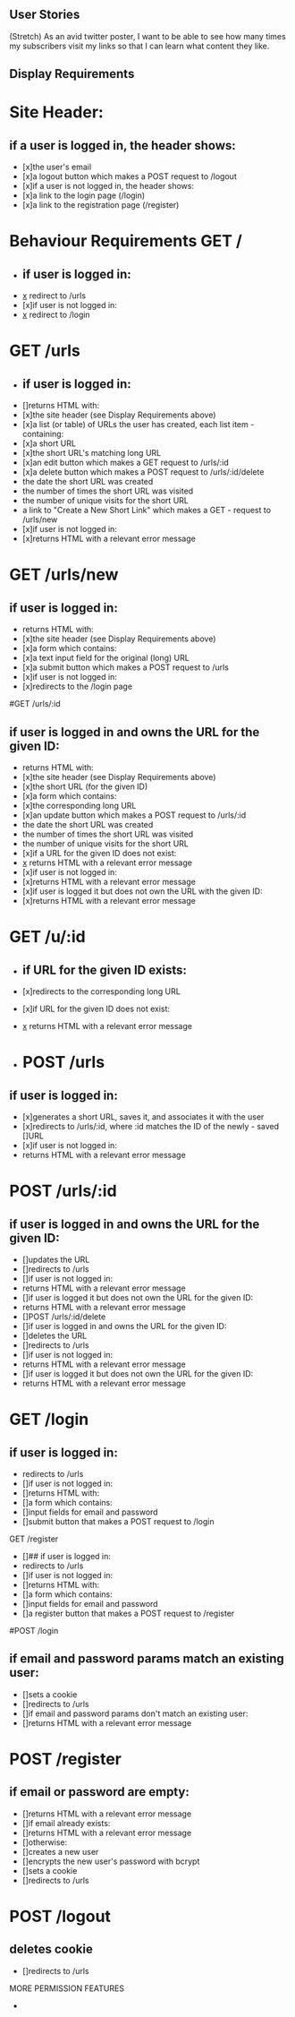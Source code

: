 ## User Stories

(Stretch) As an avid twitter poster,
I want to be able to see how many times my subscribers visit my links
so that I can learn what content they like.

## Display Requirements

# Site Header:

## if a user is logged in, the header shows:
- [x]the user's email
- [x]a logout button which makes a POST request to /logout
- [x]if a user is not logged in, the header shows:
- [x]a link to the login page (/login)
- [x]a link to the registration page (/register)

 # Behaviour Requirements GET /
 
- ## if user is logged in:
- [x](Minor) redirect to /urls
- [x]if user is not logged in:
- [x](Minor) redirect to /login


 # GET /urls
 
- ## if user is logged in:
- []returns HTML with:
- [x]the site header (see Display Requirements above)
- [x]a list (or table) of URLs the user has created, each list item - containing:
- [x]a short URL
- [x]the short URL's matching long URL
- [x]an edit button which makes a GET request to /urls/:id
- [x]a delete button which makes a POST request to /urls/:id/delete
- [](Stretch) the date the short URL was created
- [](Stretch) the number of times the short URL was visited
- [](stretch) the number of unique visits for the short URL
- [](Minor) a link to "Create a New Short Link" which makes a GET - request to /urls/new
- [x]if user is not logged in:
- [x]returns HTML with a relevant error message


 # GET /urls/new
 
 ## if user is logged in:
- returns HTML with:
- [x]the site header (see Display Requirements above)
- [x]a form which contains:
- [x]a text input field for the original (long) URL
- [x]a submit button which makes a POST request to /urls
- [x]if user is not logged in:
- [x]redirects to the /login page
 
 
 #GET /urls/:id
 
 ## if user is logged in and owns the URL for the given ID:
- returns HTML with:
- [x]the site header (see Display Requirements above)
- [x]the short URL (for the given ID)
- [x]a form which contains:
- [x]the corresponding long URL
- [x]an update button which makes a POST request to /urls/:id
- [](Stretch) the date the short URL was created
- [](Stretch) the number of times the short URL was visited
- [](Stretch) the number of unique visits for the short URL
- [x]if a URL for the given ID does not exist:
- [x](Minor) returns HTML with a relevant error message
- [x]if user is not logged in:
- [x]returns HTML with a relevant error message
- [x]if user is logged it but does not own the URL with the given ID:
- [x]returns HTML with a relevant error message
 
 # GET /u/:id
 
- ## if URL for the given ID exists:
- [x]redirects to the corresponding long URL
- [x]if URL for the given ID does not exist:
- [x](Minor) returns HTML with a relevant error message
 
- # POST /urls
 
 ## if user is logged in:
- [x]generates a short URL, saves it, and associates it with the user
- [x]redirects to /urls/:id, where :id matches the ID of the newly - saved []URL
- [x]if user is not logged in:
- [](Minor) returns HTML with a relevant error message
 
 # POST /urls/:id
 
 ## if user is logged in and owns the URL for the given ID:
- []updates the URL
- []redirects to /urls
- []if user is not logged in:
- [](Minor) returns HTML with a relevant error message
- []if user is logged it but does not own the URL for the given ID:
- [](Minor) returns HTML with a relevant error message
- []POST /urls/:id/delete
- []if user is logged in and owns the URL for the given ID:
- []deletes the URL
- []redirects to /urls
- []if user is not logged in:
- [](Minor) returns HTML with a relevant error message
- []if user is logged it but does not own the URL for the given ID:
- [](Minor) returns HTML with a relevant error message
 
 # GET /login
 
 ## if user is logged in:
- [](Minor) redirects to /urls
- []if user is not logged in:
- []returns HTML with:
- []a form which contains:
- []input fields for email and password
- []submit button that makes a POST request to /login
 
 GET /register
 
- []## if user is logged in:
- [](Minor) redirects to /urls
- []if user is not logged in:
- []returns HTML with:
- []a form which contains:
- []input fields for email and password
- []a register button that makes a POST request to /register
 
 #POST /login
 
 ## if email and password params match an existing user:
- []sets a cookie
- []redirects to /urls
- []if email and password params don't match an existing user:
- []returns HTML with a relevant error message
 
 # POST /register
 
 ## if email or password are empty:
- []returns HTML with a relevant error message
- []if email already exists:
- []returns HTML with a relevant error message
- []otherwise:
- []creates a new user
- []encrypts the new user's password with bcrypt
- []sets a cookie
- []redirects to /urls
 
 # POST /logout
 
 ## deletes cookie
- []redirects to /urls




MORE PERMISSION FEATURES

- 